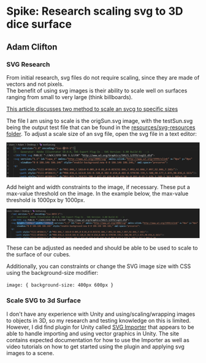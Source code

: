# Spike:  Research scaling svg to 3D dice surface

## Adam Clifton

### SVG Research

From initial research, svg files do not require scaling, since they are made of vectors and not pixels.  
The benefit of using svg images is their ability to scale well on surfaces ranging from small to very large (think billboards).

[This article discusses two method to scale an svcg to specific sizes](https://medium.com/@ayumitabinote/how-to-resize-a-svg-image-7829bac8948c)

The file I am using to scale is the origSun.svg image, with the testSun.svg being the output test file that can be found in the [resources/svg-resources folder](resources/svg-resources/).  To adjust a scale size of an svg file, open the svg file in a text editor:  

![svg-img1](resources/svg-resources/svg-img1.PNG)

Add height and width constraints to the image, if necessary.  These put a max-value threshold on the image. In the example below, the max-value threshold is 1000px by 1000px.

![svg-img2](resources/svg-resources/svg-img2.PNG)

These can be adjusted as needed and should be able to be used to scale to the surface of our cubes.  

Additionally, you can constraints or change the SVG image size with CSS using the background-size modifier:

`image: {
    background-size: 400px 600px
}`

### Scale SVG to 3d Surface

I don't have any experience with Unity and using/scaling/wrapping images to objects in 3D, so my research and  testing knowledge on this is limited.
However, I did find plugin for Unity called [SVG Importer](http://svgimporter.com/) that appears to be able to handle importing and using vector graphics
in Unity.  The site contains expected documentation for how to use the Importer as well as video tutorials on how to get started using the plugin and
applying svg images to a scene.  
